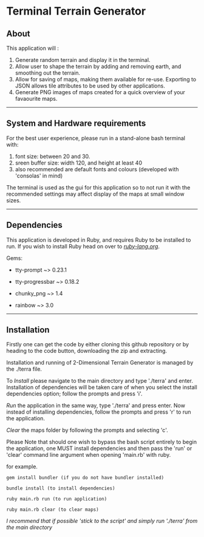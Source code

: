 # Terminal Terrain Generator

## About

This application will :
1. Generate random terrain and display it in the terminal.
2. Allow user to shape the terrain by adding and removing earth, and smoothing out the terrain.
3. Allow for saving of maps, making them available for re-use. Exporting to JSON allows tile attributes to be used by other applications.
4. Generate PNG images of maps created for a quick overview of your favaourite maps.

---
## System and Hardware requirements

For the best user experience, please run in a stand-alone bash terminal with:
1. font size: between 20 and 30.
2. sreen buffer size: width 120, and height at least 40
3. also recommended are default fonts and colours (developed with 'consolas' in mind)

The terminal is used as the gui for this application so to not run it with the recommended settings may affect display of the maps at small window sizes.

---
## Dependencies

This application is developed in Ruby, and requires Ruby to be installed to run. If you wish to install Ruby head on over to *[ruby-lang.org](https://www.ruby-lang.org/en/downloads/)*.

Gems:

- tty-prompt ~> 0.23.1

- tty-progressbar ~> 0.18.2

- chunky_png ~> 1.4

- rainbow ~> 3.0

---
## Installation

Firstly one can get the code by either cloning this github repository or by heading to the code button, downloading the zip and extracting.

Installation and running of 2-Dimensional Terrain Generator is managed by the ./terra file.

To *Install* please navigate to the main directory and type './terra' and enter. Installation of dependencies will be taken care of when you select the install dependencies option; follow the prompts and press 'i'.

*Run* the application in the same way, type './terra' and press enter. Now instead of installing dependencies, follow the prompts and press 'r' to run the application.

*Clear* the maps folder by following the prompts and selecting 'c'.

Please Note that should one wish to bypass the bash script entirely to begin the application, one MUST install dependencies and then pass the 'run' or 'clear' command line argument when opening 'main.rb' with ruby.

for example.

    gem install bundler (if you do not have bundler installed)

    bundle install (to install dependencies)

    ruby main.rb run (to run application)

    ruby main.rb clear (to clear maps)

_I recommend that if possible 'stick to the script' and simply run './terra' from the main directory_
